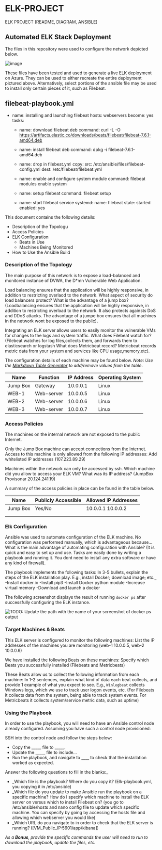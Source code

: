# ELK-PROJECT
ELK PROJECT (README, DIAGRAM, ANSIBLE)
## Automated ELK Stack Deployment

The files in this repository were used to configure the network depicted below.

![image](https://user-images.githubusercontent.com/96204048/146290798-82e20ad6-100a-4866-aa32-b7b49b76dc53.png)


These files have been tested and used to generate a live ELK deployment on Azure. They can be used to either recreate the entire deployment pictured above. Alternatively, select portions of the ansible file may be used to install only certain pieces of it, such as Filebeat.

 filebeat-playbook.yml
---
- name: installing and launching filebeat
  hosts: webservers
  become: yes
  tasks:
  - name: download filebeat deb
    command: curl -L -O https://artifacts.elastic.co/downloads/beats/filebeat/filebeat-7.6.1-amd64.deb

  - name: install filebeat deb
    command: dpkg -i filebeat-7.6.1-amd64.deb
  - name: drop in filebeat.yml
    copy:
      src: /etc/ansible/files/filebeat-config.yml
      dest: /etc/filebeat/filebeat.yml
  - name: enable and configure system module
    command: filebeat modules enable system
  - name: setup filebeat
    command: filebeat setup
  - name: start filebeat service
    systemd:
      name: filebeat
      state: started
      enabled: yes

This document contains the following details:
- Description of the Topologu
- Access Policies
- ELK Configuration
  - Beats in Use
  - Machines Being Monitored
- How to Use the Ansible Build


### Description of the Topology

The main purpose of this network is to expose a load-balanced and monitored instance of DVWA, the D*mn Vulnerable Web Application.

Load balancing ensures that the application will be highly responsive, in addition to restricting overlaod to the network.
What aspect of security do load balancers protect? What is the advantage of a jump box? (Loadbalancing ensures that the application will be highly responsive, in addition to restricting overload to the network. It also protects againsts DoS and DDoS attacks. The advantage of a jumpe box ensures that all machines in the network wont be exposed to the public).

Integrating an ELK server allows users to easily monitor the vulnerable VMs for changes to the logs and system traffic.
What does Filebeat watch for? (Filebeat watches for log files,collects them, and forwards them to elasticsearch or logstash
What does Metricbeat record? Metricbeat records metric data from your system and services like CPU usage,memory,etc).

The configuration details of each machine may be found below.
_Note: Use the [Markdown Table Generator](http://www.tablesgenerator.com/markdown_tables) to add/remove values from the table_.

| Name     | Function | IP Address | Operating System |
|----------|----------|------------|------------------|
| Jump Box | Gateway  | 10.0.0.1   | Linux            |
| WEB-1    |Web-server| 10.0.0.5   | Linux            |
| WEB-2    |Web-server| 10.0.0.6   | Linux            |
| WEB-3    |Web-server| 10.0.0.7   | Linux            |

### Access Policies

The machines on the internal network are not exposed to the public Internet. 

Only the Jump Box machine can accept connections from the Internet. Access to this machine is only allowed from the following IP addresses:
Add whitelisted IP addresses (107.223.89.29)

Machines within the network can only be accessed by ssh.
Which machine did you allow to access your ELK VM? What was its IP address? (JumpBox Provisonar 20.124.241.19)

A summary of the access policies in place can be found in the table below.

| Name     | Publicly Accessible | Allowed IP Addresses |
|----------|---------------------|----------------------|
| Jump Box | Yes/No              | 10.0.0.1 10.0.0.2    |
|          |                     |                      |
|          |                     |                      |

### Elk Configuration

Ansible was used to automate configuration of the ELK machine. No configuration was performed manually, which is advantageous because...
What is the main advantage of automating configuration with Ansible? (It is quick and easy to set up and use. Tasks are easily done by writing a playbook and running it. You dont need to install any extra software or have any kind of firewall).

The playbook implements the following tasks:
In 3-5 bullets, explain the steps of the ELK installation play. E.g., install Docker; download image; etc._
-Install docker.io
-Install pip3
-Install Docker python module
-Increase virtual memory
-Download and launch a docker


The following screenshot displays the result of running `docker ps` after successfully configuring the ELK instance.

![TODO: Update the path with the name of your screenshot of docker ps output](Images/docker_ps_output.png)

### Target Machines & Beats
This ELK server is configured to monitor the following machines:
List the IP addresses of the machines you are monitoring (web-1 10.0.0.5, web-2 10.0.0.6)

We have installed the following Beats on these machines:
Specify which Beats you successfully installed (Filebeats and Metricbeats) 

These Beats allow us to collect the following information from each machine:
In 1-2 sentences, explain what kind of data each beat collects, and provide 1 example of what you expect to see. E.g., `Winlogbeat` collects Windows logs, which we use to track user logon events, etc. (For Filebeats it collects data from the system, being able to track system events. For Metricbeats it collects system/service metric data, such as uptime)

### Using the Playbook
In order to use the playbook, you will need to have an Ansible control node already configured. Assuming you have such a control node provisioned: 

SSH into the control node and follow the steps below:
- Copy the _____ file to _____.
- Update the _____ file to include...
- Run the playbook, and navigate to ____ to check that the installation worked as expected.

Answer the following questions to fill in the blanks:_
- _Which file is the playbook? Where do you copy it? (Elk-playbook.yml, you copying it in /etc/ansible)
- _Which file do you update to make Ansible run the playbook on a specific machine? How do I specify which machine to install the ELK server on versus which to install Filebeat on? (you go to /etc/ansible/hosts and nano config file to update which specific machine. You can specify by going by accessing the hosts file and allowing which webserver you would like)
- _Which URL do you navigate to in order to check that the ELK server is running? ([VM_Public_IP:5601/app/kibana])

_As a **Bonus**, provide the specific commands the user will need to run to download the playbook, update the files, etc._
